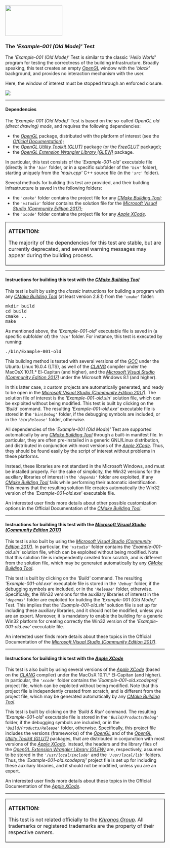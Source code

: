 <A target="_blank" href="http://www.opengl.org"><IMG src='https://www.khronos.org/assets/images/api_logos/opengl.png' border=0 width="180" height="97"></A><H3>The <i>'Example-001 (Old Mode)'</i> Test</H3>
<p>The <i>'Example-001 (Old Mode)'</i> Test is similar to the classic <i>'Hello World'</i> program for testing the correctness of the building infrastructure. Broadly speaking, this test creates an empty <A target="_blank" href="http://www.opengl.org"><i>OpenGL</i></A> window with the <i>'black'</i> background, and provides no interaction mechanism with the user.</p>
<p>Here, the window of interest must be stopped through an enforced closure.</p>
<img src='http://davidcanino.github.io/img/shots_opengl/shot_example001_old.png' border=0/>
<hr><p><h4>Dependencies</h4>The <i>'Example-001 (Old Mode)'</i> Test is based on the so-called <i>OpenGL old (direct drawing) mode</i>, and requires the following dependencies:<p></p><ul>
<li>the <A target="_blank" href="http://www.opengl.org"><i>OpenGL</i></A> package, distributed with the platform of interest (see the <i><A target="_blank" href="https://www.khronos.org/opengl/wiki/Getting_Started">Official Documentation</A></i>);</li>
<li>the <i><A target="_blank" href="https://www.opengl.org/resources/libraries/glut/">OpenGL Utility Toolkit (GLUT)</A></i> package (or the <A target="_blank" href="http://freeglut.sourceforge.net/"><i>FreeGLUT</i></A> package);</li>
<li>the <A target="_blank" href="http://glew.sourceforge.net/"><i>OpenGL Extension Wrangler Library (GLEW)</i></A> package.</li></ul><p>In particular, this test consists of the <i>'Example-001-old'</i> executable file (directly in the <i><code>'bin'</code></i> folder, or in a specific subfolder of the <i><code>'bin'</code></i> folder), starting uniquely from the <i>'main.cpp'</i> C++ source file (in the <i><code>'src'</code></i> folder).</p>

<p>Several methods for building this test are provided, and their building infrastructure is saved in the following folders:</p><p></p><ul>
<li>the <i><code>'cmake'</code></i> folder contains the project file for any <i><A target="_blank" href="http://cmake.org">CMake Building Tool</A></i>;</li>
<li>the <i><code>'vstudio'</code></i> folder contains the solution file for the <i><A target="_blank"  href="http://www.visualstudio.com/">Microsoft Visual Studio (Community Edition 2017)</A></i>;</li>
<li>the <i><code>'xcode'</code></i> folder contains the project file for any <i><A target="_blank"  href="http://developer.apple.com/xcode/">Apple XCode</A></i>.</li></ul><table border=1><tr><td><p><b>ATTENTION:</b></p><p>The majority of the dependencies for this test are stable, but are currently deprecated, and several warning messages may appear during the building process.</p><p></p></td></tr></table><p><hr><p>
<h4>Instructions for building this test with the <i><A target="_blank" href="http://cmake.org">CMake Building Tool</A></i></h4>This test is built by using the <i>classic</i> instructions for building a program with any <i><A href="http://cmake.org" target="_blank">CMake Building Tool</A></i> (at least version 2.8.1) from the <i><code>'cmake'</code></i> folder:<p></p>
<pre>mkdir build
cd build
cmake ..
make
</pre><p>As mentioned above, the <i>'Example-001-old'</i> executable file is saved in (a specific subfolder of) the <i><code>'bin'</code></i> folder. For instance, this test is executed by running:<pre>./bin/Example-001-old</pre><p>This building method is tested with several versions of the <A href="http://gcc.gnu.org/" target="_blank"><i>GCC</i></A> under the Ubuntu Linux 16.0.4 (LTS), as well of the <A href="http://clang.llvm.org/"><i>CLANG</i></A> compiler under the MacOsX 10.11.* El-Capitan (and higher), and the <A href="http://www.visualstudio.com/" target="_blank"><i>Microsoft Visual Studio (Community Edition 2017)</i></A> under the Microsoft Windows 8.1 (and higher).<p></p>In this latter case, <code>3</code> custom projects are automatically generated, and ready to be open in the <A href="http://www.visualstudio.com/" target="_blank"><i>Microsoft Visual Studio (Community Edition 2017)</i></A>. The solution file of interest is the <i>'Example-001-old.sln'</i> solution file, which can be exploited without being modified. This test is built by clicking on the <i>'Build'</i> command. The resulting <i>'Example-001-old.exe'</i> executable file is stored in the <i><code>'bin\Debug'</code></i> folder, if the debugging symbols are included, or in the <i><code>'bin\Release'</code></i> folder, otherwise.<p></p>All dependencies of the <i>'Example-001 (Old Mode)'</i> Test are supported automatically by any <i><A href="http://cmake.org" target="_blank">CMake Building Tool</A></i> through a built-in manifest file. In particular, they are often pre-installed in a generic GNU/Linux distribution, and distributed in conjunction with most versions of the <A href="http://developer.apple.com/xcode/" target="_blank"><i>Apple XCode</i></A>. Thus, they should be found easily by the script of interest without problems in these platforms.<p></p>Instead, these libraries are not standard in the Microsoft Windows, and must be installed properly. For the sake of simplicity, the Win32 versions for the auxiliary libraries of interest in the <i><code>'depends'</code></i> folder are exploited, if any <i><A href="http://cmake.org" target="_blank">CMake Building Tool</A></i> fails while performing their automatic identification. This means that the resulting solution file creates automatically the Win32 version of the <i>'Example-001-old.exe'</i> executable file.<p><p>An interested user finds more details about other possible customization options in the Official Documentation of the <i><A href="http://cmake.org" target="_blank">CMake Building Tool</A></i>.<p><hr><p>

<h4>Instructions for building this test with the <i><A href="http://www.visualstudio.com/" target="_blank">Microsoft Visual Studio (Community Edition 2017)</A></i></h4>This test is also built by using the <A href="http://www.visualstudio.com/" target="_blank"><i>Microsoft Visual Studio (Community Edition 2017)</i></A>. In particular, the <i><code>'vstudio'</code></i> folder contains the <i>'Example-001-old.sln'</i> solution file, which can be exploited without being modified. Note that this solution file is independently created from scratch, and is different from the solution file, which may be generated automatically by any <i><A href="http://cmake.org" target="_blank">CMake Building Tool</A></i>.<p></p>This test is built by clicking on the <i>'Build'</i> command. The resulting <i>'Example-001-old.exe'</i> executable file is stored in the <i><code>'Debug'</code></i> folder, if the debugging symbols are included, or in the <i><code>'Release'</code></i> folder, otherwise. Specifically, the Win32 versions for the auxiliary libraries of interest in the <i><code>'depends'</code></i> folder are exploited for building the <i>'Example-001 (Old Mode)'</i> Test. This implies that the <i>'Example-001-old.sln'</i> solution file is set up for including these auxiliary libraries, and it should not be modified, unless you are an expert. Moreover, it is mandatory to enable the building for a generic Win32 platform for creating correctly the Win32 version of the <i>'Example-001-old.exe'</i> executable file.<p></p>An interested user finds more details about these topics in the Official Documentation of the <i><A href="http://www.visualstudio.com/" target="_blank">Microsoft Visual Studio (Community Edition 2017)</A></i>.<p><hr><p>

<h4>Instructions for building this test with the <i><A href="http://developer.apple.com/xcode/" target="_blank">Apple XCode</A></i></h4>

This test is also built by using several versions of the <A href="http://developer.apple.com/xcode/" target="_blank"><i>Apple XCode</i></A> (based on the <A href="http://clang.llvm.org/" target="_blank"><i>CLANG</i></A> compiler) under the MacOsX 10.11.* El-Capitan (and higher). In particular, the <i><code>'xcode'</code></i> folder contains the <i>'Example-001-old.xcodeproj'</i> project file, which can be exploited without being modified. Note that this project file is independently created from scratch, and is different from the project file, which may be generated automatically by any <i><A href="http://cmake.org" target="_blank">CMake Building Tool</A></i>.<p></p>This test is built by clicking on the <i>'Build & Run'</i> command. The resulting <i>'Example-001-old'</i> executable file is stored in the <i><code>'Build/Products/Debug'</code></i> folder, if the debugging symbols are included, or in the <i><code>'Build/Products/Release'</code></i> folder, otherwise. Specifically, this project file includes the versions (frameworks) of the <A href="http://www.opengl.org" target="_blank"><i>OpenGL</i></A> and of the <i><A href="https://www.opengl.org/resources/libraries/glut/" target="_blank">OpenGL Utility Toolkit (GLUT)</A></i> packages, that are distributed in conjunction with most versions of the <A href="http://developer.apple.com/xcode/" target="_blank"><i>Apple XCode</i></A>. Instead, the headers and the library files of the <A href="http://glew.sourceforge.net/" target="_blank"><i>OpenGL Extension Wrangler Library (GLEW)</i></A> are, respectively, assumed to be stored in the <i><code>'/usr/local/include'</code></i> and the <i><code>'/usr/local/lib'</code></i> folders. Thus, the <i>'Example-001-old.xcodeproj'</i> project file is set up for including these auxiliary libraries, and it should not be modified, unless you are an expert.<p></p>An interested user finds more details about these topics in the Official Documentation of the <A href="http://developer.apple.com/xcode/" target="_blank"><i>Apple XCode</i></A>.

<p><hr><p><table border=1><tr><td><p><b>ATTENTION:</b><p>This test is not related officially to the <i><A href="https://www.khronos.org/" target="_blank">Khronos Group</A></i>. All trademarks or registered trademarks are the property of their respective owners.</td></tr></table>
